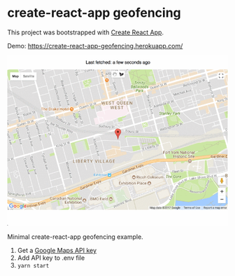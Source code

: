# create-react-app geofencing

This project was bootstrapped with [Create React App](https://github.com/facebookincubator/create-react-app).

Demo: https://create-react-app-geofencing.herokuapp.com/

![/example.gif](/example.gif)

Minimal create-react-app geofencing example.

1. Get a [Google Maps API key](https://developers.google.com/maps/documentation/javascript/get-api-key)
2. Add API key to .env file
3. `yarn start`
